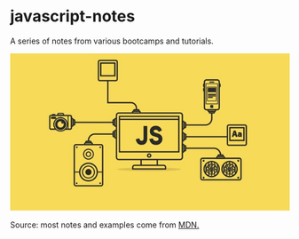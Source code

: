 # javascript-notes

A series of notes from various bootcamps and tutorials.

![](/img/js.jpg)

Source: most notes and examples come from [MDN.](https://developer.mozilla.org/)
